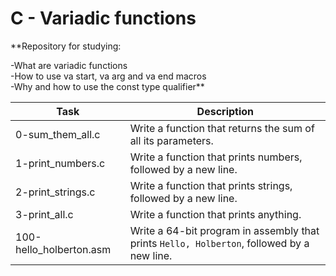 # C - Variadic functions

**Repository for studying:  

-What are variadic functions    
-How to use va start, va arg and va end macros  
-Why and how to use the const type qualifier**  

| Task | Description |
|--|--|
| 0-sum_them_all.c | Write a function that returns the sum of all its parameters. |
| 1-print_numbers.c | Write a function that prints numbers, followed by a new line. |
| 2-print_strings.c | Write a function that prints strings, followed by a new line. |
| 3-print_all.c | Write a function that prints anything. |
| 100-hello_holberton.asm | Write a 64-bit program in assembly that prints `Hello, Holberton`, followed by a new line. |

